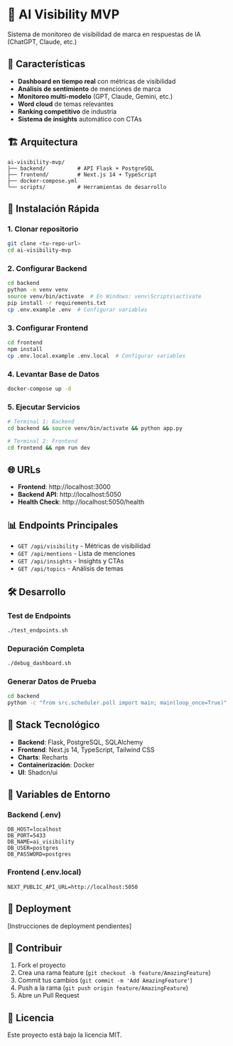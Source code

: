 # 🤖 AI Visibility MVP

Sistema de monitoreo de visibilidad de marca en respuestas de IA (ChatGPT, Claude, etc.)

## 🎯 Características

- **Dashboard en tiempo real** con métricas de visibilidad
- **Análisis de sentimiento** de menciones de marca
- **Monitoreo multi-modelo** (GPT, Claude, Gemini, etc.)
- **Word cloud** de temas relevantes
- **Ranking competitivo** de industria
- **Sistema de insights** automático con CTAs

## 🏗️ Arquitectura

```
ai-visibility-mvp/
├── backend/          # API Flask + PostgreSQL
├── frontend/         # Next.js 14 + TypeScript
├── docker-compose.yml
└── scripts/          # Herramientas de desarrollo
```

## 🚀 Instalación Rápida

### 1. Clonar repositorio
```bash
git clone <tu-repo-url>
cd ai-visibility-mvp
```

### 2. Configurar Backend
```bash
cd backend
python -m venv venv
source venv/bin/activate  # En Windows: venv\Scripts\activate
pip install -r requirements.txt
cp .env.example .env  # Configurar variables
```

### 3. Configurar Frontend
```bash
cd frontend
npm install
cp .env.local.example .env.local  # Configurar variables
```

### 4. Levantar Base de Datos
```bash
docker-compose up -d
```

### 5. Ejecutar Servicios
```bash
# Terminal 1: Backend
cd backend && source venv/bin/activate && python app.py

# Terminal 2: Frontend
cd frontend && npm run dev
```

## 🌐 URLs

- **Frontend**: http://localhost:3000
- **Backend API**: http://localhost:5050
- **Health Check**: http://localhost:5050/health

## 📊 Endpoints Principales

- `GET /api/visibility` - Métricas de visibilidad
- `GET /api/mentions` - Lista de menciones
- `GET /api/insights` - Insights y CTAs
- `GET /api/topics` - Análisis de temas

## 🛠️ Desarrollo

### Test de Endpoints
```bash
./test_endpoints.sh
```

### Depuración Completa
```bash
./debug_dashboard.sh
```

### Generar Datos de Prueba
```bash
cd backend
python -c "from src.scheduler.poll import main; main(loop_once=True)"
```

## 🔧 Stack Tecnológico

- **Backend**: Flask, PostgreSQL, SQLAlchemy
- **Frontend**: Next.js 14, TypeScript, Tailwind CSS
- **Charts**: Recharts
- **Containerización**: Docker
- **UI**: Shadcn/ui

## 📝 Variables de Entorno

### Backend (.env)
```
DB_HOST=localhost
DB_PORT=5433
DB_NAME=ai_visibility
DB_USER=postgres
DB_PASSWORD=postgres
```

### Frontend (.env.local)
```
NEXT_PUBLIC_API_URL=http://localhost:5050
```

## 🚀 Deployment

[Instrucciones de deployment pendientes]

## 🤝 Contribuir

1. Fork el proyecto
2. Crea una rama feature (`git checkout -b feature/AmazingFeature`)
3. Commit tus cambios (`git commit -m 'Add AmazingFeature'`)
4. Push a la rama (`git push origin feature/AmazingFeature`)
5. Abre un Pull Request

## 📄 Licencia

Este proyecto está bajo la licencia MIT.
